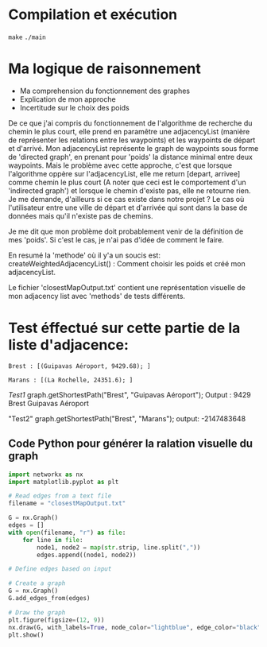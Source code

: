 # Compilation et exécution
`make` `./main`

# Ma logique de raisonnement
- Ma comprehension du fonctionnement des graphes
- Explication de mon approche
- Incertitude sur le choix des poids

 De ce que j'ai compris du fonctionnement de l'algorithme de recherche du chemin le plus court, elle prend en paramêtre une adjacencyList (manière de représenter les relations entre les waypoints) et les waypoints de départ et d'arrivé. Mon adjacencyList représente le graph de waypoints sous forme de 'directed graph', en prenant pour 'poids' la distance minimal entre deux waypoints. Mais le problème avec cette approche, c'est que lorsque l'algorithme oppère sur l'adjacencyList, elle me return [depart, arrivee] comme chemin le plus court (A noter que ceci est le comportement d'un 'indirected graph') et lorsque le chemin d'existe pas, elle ne retourne rien. Je me demande, d'ailleurs si ce cas existe dans notre projet ? Le cas où l'utilisateur entre une ville de départ et d'arrivée qui sont dans la base de données mais qu'il n'existe pas de chemins.

Je me dit que mon problème doit probablement venir de la définition de mes 'poids'. Si c'est le cas, je n'ai pas d'idée de comment le faire.


En resumé la 'methode' où il y'a un soucis est: createWeightedAdjacencyList() : Comment choisir les poids et créé mon adjacencyList.

Le fichier 'closestMapOutput.txt' contient une représentation visuelle de mon adjacency list avec 'methods' de tests différents.


# Test éffectué sur cette partie de la liste d'adjacence:
```
Brest : [(Guipavas Aéroport, 9429.68); ]

Marans : [(La Rochelle, 24351.6); ]
```
*Test1*
graph.getShortestPath("Brest", "Guipavas Aéroport");
Output : 
9429
Brest
Guipavas Aéroport

"Test2"
graph.getShortestPath("Brest", "Marans");
output: -2147483648


## Code Python pour générer la ralation visuelle du graph
```py
import networkx as nx
import matplotlib.pyplot as plt

# Read edges from a text file
filename = "closestMapOutput.txt"

G = nx.Graph()
edges = []
with open(filename, "r") as file:
    for line in file:
        node1, node2 = map(str.strip, line.split(","))
        edges.append((node1, node2))

# Define edges based on input

# Create a graph
G = nx.Graph()
G.add_edges_from(edges)

# Draw the graph
plt.figure(figsize=(12, 9))
nx.draw(G, with_labels=True, node_color="lightblue", edge_color="black", node_size=80, font_size=0)
plt.show()
```